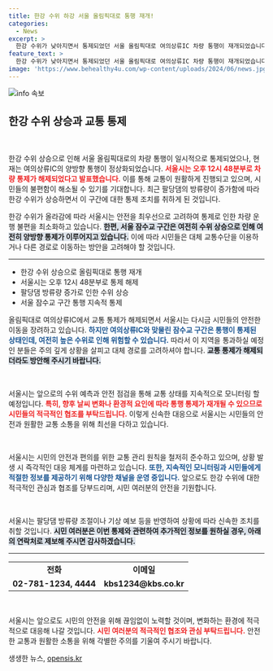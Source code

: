 ```yaml
---
title: 한강 수위 하강 서울 올림픽대로 통행 재개!
categories:
  - News
excerpt: >
  한강 수위가 낮아지면서 통제되었던 서울 올림픽대로 여의상류IC 차량 통행이 재개되었습니다. 하지만 잠수교는 여전히 통제 중! 교통 소식을 놓치지 마세요!
feature_text: >
  한강 수위가 낮아지면서 통제되었던 서울 올림픽대로 여의상류IC 차량 통행이 재개되었습니다. 하지만 잠수교는 여전히 통제 중! 교통 소식을 놓치지 마세요!
image: 'https://www.behealthy4u.com/wp-content/uploads/2024/06/news.jpg'
---
```


<p><img src="https://www.behealthy4u.com/wp-content/uploads/2024/06/news.jpg" alt="info 속보" /></p>

<h2 data-ke-size="size26">한강 수위 상승과 교통 통제</h2>

<p data-ke-size="size16">&nbsp;</p>

<p data-ke-size="size16">한강 수위 상승으로 인해 서울 올림픽대로의 차량 통행이 일시적으로 통제되었으나, 현재는 여의상류IC의 양방향 통행이 정상화되었습니다. <b><span style="color: #ee2323;">서울시는 오후 12시 48분부로 차량 통제가 해제되었다고 발표했습니다.</span></b> 이를 통해 교통이 원활하게 진행되고 있으며, 시민들의 불편함이 해소될 수 있기를 기대합니다. 최근 팔당댐의 방류량이 증가함에 따라 한강 수위가 상승하면서 이 구간에 대한 통제 조치를 취하게 된 것입니다.</p>

<p data-ke-size="size16">한강 수위가 올라감에 따라 서울시는 안전을 최우선으로 고려하여 통제로 인한 차량 운행 불편을 최소화하고 있습니다. <b><span style="background-color: #21538527;">한편, 서울 잠수교 구간은 여전히 수위 상승으로 인해 여전히 양방향 통제가 이루어지고 있습니다.</span></b> 이에 따라 시민들은 대체 교통수단을 이용하거나 다른 경로로 이동하는 방안을 고려해야 할 것입니다.</p>

<hr />

<ul>
    <li>한강 수위 상승으로 올림픽대로 통행 재개</li>
    <li>서울시는 오후 12시 48분부로 통제 해제</li>
    <li>팔당댐 방류량 증가로 인한 수위 상승</li>
    <li>서울 잠수교 구간 통행 지속적 통제</li>
</ul>

<p data-ke-size="size16">올림픽대로 여의상류IC에서 교통 통제가 해제되면서 서울시는 다시금 시민들의 안전한 이동을 장려하고 있습니다. <b><span style="color: #1a5490;">하지만 여의상류IC와 맞물린 잠수교 구간은 통행이 통제된 상태인데, 여전히 높은 수위로 인해 위험할 수 있습니다.</span></b> 따라서 이 지역을 통과하실 예정인 분들은 주의 깊게 상황을 살피고 대체 경로를 고려하셔야 합니다. <b><span style="background-color: #21538527;">교통 통제가 해제되더라도 방안해 주시기 바랍니다.</span></b></p>

<p data-ke-size="size16">&nbsp;</p>

<p data-ke-size="size16">서울시는 앞으로의 수위 예측과 안전 점검을 통해 교통 상태를 지속적으로 모니터링 할 예정입니다. <b><span style="color: #ee2323;">특히, 향후 날씨 변화나 환경적 요인에 따라 통행 통제가 재개될 수 있으므로 시민들의 적극적인 협조를 부탁드립니다.</span></b> 이렇게 신속한 대응으로 서울시는 시민들의 안전과 원활한 교통 소통을 위해 최선을 다하고 있습니다.</p>

<p data-ke-size="size16">&nbsp;</p>

<p data-ke-size="size16">서울시는 시민의 안전과 편의를 위한 교통 관리 원칙을 철저히 준수하고 있으며, 상황 발생 시 즉각적인 대응 체계를 마련하고 있습니다. <b><span style="color: #1a5490;">또한, 지속적인 모니터링과 시민들에게 적절한 정보를 제공하기 위해 다양한 채널을 운영 중입니다.</span></b> 앞으로도 한강 수위에 대한 적극적인 관심과 협조를 당부드리며, 시민 여러분의 안전을 기원합니다.</p>

<p data-ke-size="size16">&nbsp;</p>

<p data-ke-size="size16">서울시는 팔당댐 방류량 조절이나 기상 예보 등을 반영하여 상황에 따라 신속한 조치를 취할 것입니다. <b><span style="background-color: #21538527;">시민 여러분은 이번 통제와 관련하여 추가적인 정보를 원하실 경우, 아래의 연락처로 제보해 주시면 감사하겠습니다.</span></b></p>

<hr />

<table>
    <tr>
        <td style="text-align: center; height: 17px;"><b>전화</b></td>
        <td style="text-align: center; height: 17px;"><b>이메일</b></td>
    </tr>
    <tr>
        <td style="text-align: center; height: 17px;"><b>02-781-1234, 4444</b></td>
        <td style="text-align: center; height: 17px;"><b>kbs1234@kbs.co.kr</b></td>
    </tr>
</table>

<p data-ke-size="size16">&nbsp;</p>

<p data-ke-size="size16">서울시는 앞으로도 시민의 안전을 위해 끊임없이 노력할 것이며, 변화하는 환경에 적극적으로 대응해 나갈 것입니다. <b><span style="color: #ee2323;">시민 여러분의 적극적인 협조와 관심 부탁드립니다.</span></b> 안전한 교통과 원활한 소통을 위해 각별한 주의를 기울여 주시기 바랍니다.</p>
생생한 뉴스, <a href="https://opensis.kr" rel="dofollow">opensis.kr</a>


